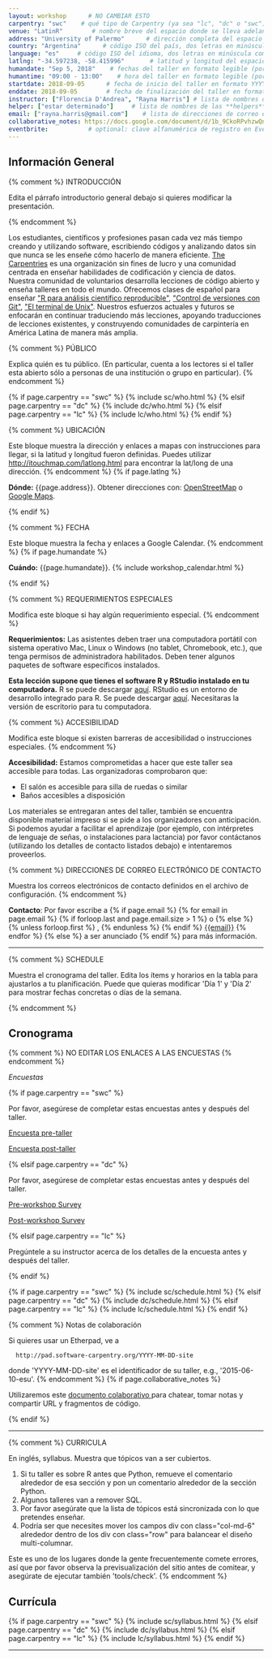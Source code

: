 ```yaml
---
layout: workshop      # NO CAMBIAR ESTO 
carpentry: "swc"    # qué tipo de Carpentry (ya sea "lc", "dc" o "swc")
venue: "LatinR"        # nombre breve del espacio donde se lleva adelante el taller, sin dirección (por ejemplo, "Universidad de Buenos Aires")
address: "University of Palermo"      # dirección completa del espacio donde se realizará el taller (por ejemplo, "Aula 3, Av. Córdoba 1234, Buenos Aires, Argentina")
country: "Argentina"      # código ISO del país, dos letras en minúscula como por ejemplo "fr" (ver https://en.wikipedia.org/wiki/ISO_3166-1)
language: "es"     # código ISO del idioma, dos letras en minúscula como por ejemplo "fr" (ver https://en.wikipedia.org/wiki/ISO_639-1)
latlng: "-34.597238, -58.415996"       # latitud y longitud del espacio en formato decimal (por ejemplo, "41.7901128,-87.6007318" - usar http://www.latlong.net/)
humandate: "Sep 5, 2018"    # fechas del taller en formato legible (por ejemplo, "Feb 17-18, 2020")
humantime: "09:00 - 13:00"    # hora del taller en formato legible (por ejemplo, "9:00 am - 4:30 pm")
startdate: 2018-09-05      # fecha de inicio del taller en formato YYYY-MM-DD (por ejemplo, 2015-01-01)
enddate: 2018-09-05        # fecha de finalización del taller en formato YYYY-MM-DD, por ejemplo 2015-01-02
instructor: ["Florencia D'Andrea", "Rayna Harris"] # lista de nombres de las instructoras separados por comas y entre corchetes, como ["Florencia D'Andrea", "Rayna Harris"]
helper: ["estar determinado"]     # lista de nombres de las **helpers** separados por comas y entre corchetes, como ["Carrie Fisher", "Frances Allen", "Margaret Hamilton"]
email: ["rayna.harris@gmail.com"]    # lista de direcciones de correo electrónico de contacto con la **host** ó **lead instructor**, separadas por comas y entre corchetes, como ["ada.lovelace@ejemplo.org", "carrie.fisher@ejemplo.org", "hedy.lamarr@example.org"]
collaborative_notes: https://docs.google.com/document/d/1b_9CkoRPvhzwQnZU7AAzSzD1T5MMqsiXAJAWo6xjo_c/edit?usp=sharing            # optional: URL de las notas colaborativas del taller, por ejemplo un Etherpad o documento de Google Docs 
eventbrite:           # optional: clave alfanumérica de registro en Eventbrite, por ejemplo "1234567890AB" (si se está utilizando Eventbrite)
---
```




<h2 id="general">Información General</h2>

{% comment %}
  INTRODUCCIÓN 

  Edita el párrafo introductorio general debajo si quieres modificar la presentación.
  
{% endcomment %}

Los estudiantes, científicos y profesiones pasan cada vez más tiempo creando y utilizando software, escribiendo códigos y analizando datos sin que nunca se les enseñe cómo hacerlo de manera eficiente. [The Carpentries](https://carpentries.org) es una organización sin fines de lucro y una comunidad centrada en enseñar habilidades de codificación y ciencia de datos. Nuestra comunidad de voluntarios desarrolla lecciones de código abierto y enseña talleres en todo el mundo. Ofrecemos clases de español para enseñar ["R para análisis científico reproducible"](https://swcarpentry.github.io/r-novice-gapminder-es/), ["Control de versiones con Git"](https://swcarpentry.github.io/git-novice-es/), ["El terminal de Unix"](https://swcarpentry.github.io/shell-novice-es/). Nuestros esfuerzos actuales y futuros se enfocarán en continuar traduciendo más lecciones, apoyando traducciones de lecciones existentes, y construyendo comunidades de carpintería en América Latina de manera más amplia.

{% comment %}
  PÚBLICO

  Explica quién es tu público. (En particular, cuenta a los lectores si el taller esta abierto sólo a personas de una institución o grupo en particular).
  {% endcomment %}
  
{% if page.carpentry == "swc" %}
  {% include sc/who.html %}
{% elsif page.carpentry == "dc" %}
  {% include dc/who.html %}
{% elsif page.carpentry == "lc" %}
  {% include lc/who.html %}
{% endif %}

{% comment %}
  UBICACIÓN

  Este bloque muestra la dirección y enlaces a mapas con instrucciones para llegar, si la latitud y longitud fueron definidas. Puedes utilizar http://itouchmap.com/latlong.html para encontrar la lat/long de una dirección. 
{% endcomment %}
{% if page.latlng %}
<p id="where">
  <strong>Dónde:</strong>
  {{page.address}}.
  Obtener direcciones con:
  <a href="//www.openstreetmap.org/?mlat={{page.latlng | replace:',','&mlon='}}&zoom=16">OpenStreetMap</a>
  o
  <a href="//maps.google.com/maps?q={{page.latlng}}">Google Maps</a>.
</p>
{% endif %}

{% comment %}
  FECHA

  Este bloque muestra la fecha y enlaces a Google Calendar.
{% endcomment %}
{% if page.humandate %}
<p id="when">
  <strong>Cuándo:</strong>
  {{page.humandate}}.
  {% include workshop_calendar.html %}
</p>
{% endif %}

{% comment %}
  REQUERIMIENTOS ESPECIALES
  
  Modifica este bloque si hay algún requerimiento especial.
{% endcomment %}
<p id="requirements">
  <strong>Requerimientos:</strong> Las asistentes deben traer una computadora portátil con sistema operativo Mac, Linux o Windows (no tablet, Chromebook, etc.), que tenga permisos de administradora habilitados. Deben tener algunos paquetes de software específicos instalados. 
	

**Esta lección supone que tienes el software R y RStudio instalado en tu computadora.** 
R se puede descargar [aquí](https://cran.r-project.org/mirrors.html).
RStudio es un entorno de desarrollo integrado para R.
Se puede descargar [aquí](https://www.rstudio.com/products/rstudio/download/).
Necesitaras la versión de escritorio para tu computadora.


</p>


{% comment %}
  ACCESIBILIDAD

  Modifica este bloque si existen barreras de accesibilidad o instrucciones especiales.
{% endcomment %}
<p id="accessibility">
  <strong>Accesibilidad:</strong> Estamos comprometidas a hacer que este taller sea accesible para todas. Las organizadoras comprobaron que: 
</p>
<ul>
  <li>El salón es accesible para silla de ruedas o similar</li>
  <li>Baños accesibles a disposición</li>
</ul>
<p>
  Los materiales se entregaran antes del taller, también se encuentra disponible material impreso si se pide a los organizadores con anticipación. Si podemos ayudar a facilitar el aprendizaje (por ejemplo, con intérpretes de lenguaje de señas, o instalaciones para lactancia) por favor contáctanos (utilizando los detalles de contacto listados debajo) e intentaremos proveerlos.
</p>

{% comment %}
  DIRECCIONES DE CORREO ELECTRÓNICO DE CONTACTO

  Muestra los correos electrónicos de contacto definidos en el archivo de configuración.
{% endcomment %}
<p id="contact">
  <strong>Contacto</strong>:
  Por favor escribe a
  {% if page.email %}
    {% for email in page.email %}
      {% if forloop.last and page.email.size > 1 %}
        o
      {% else %}
        {% unless forloop.first %}
        ,
        {% endunless %}
      {% endif %}
      <a href='mailto:{{email}}'>{{email}}</a>
    {% endfor %}
  {% else %}
    a ser anunciado
  {% endif %}
  para más información.
</p>

<hr/>

{% comment %}
  SCHEDULE



 Muestra el cronograma del taller. Edita los ítems y horarios en la tabla para ajustarlos a tu planificación. Puede que quieras modificar 'Día 1' y 'Día 2' para mostrar fechas concretas o días de la semana.

{% endcomment %}
<h2 id="schedule">Cronograma</h2>

{% comment %} NO EDITAR LOS ENLACES A LAS ENCUESTAS {% endcomment %}
<p><em>Encuestas</em></p>
{% if page.carpentry == "swc" %}
<p>Por favor, asegúrese de completar estas encuestas antes y después del taller.</p>
<p><a href="{{ site.swc_pre_survey }}{{ site.github.project_title }}">Encuesta pre-taller</a></p>
<p><a href="{{ site.swc_post_survey }}{{ site.github.project_title }}">Encuesta post-taller</a></p>

{% elsif page.carpentry == "dc" %}
  <p>Por favor, asegúrese de completar estas encuestas antes y después del taller.</p>
<p><a href="{{ site.dc_pre_survey }}{{ site.github.project_title }}">Pre-workshop Survey</a></p>
<p><a href="{{ site.dc_post_survey }}{{ site.github.project_title }}">Post-workshop Survey</a></p>
{% elsif page.carpentry == "lc" %}
<p>Pregúntele a su instructor acerca de los detalles de la encuesta antes y después del taller.</p>
{% endif %}


{% if page.carpentry == "swc" %}
  {% include sc/schedule.html %}
{% elsif page.carpentry == "dc" %}
  {% include dc/schedule.html %}
{% elsif page.carpentry == "lc" %}
  {% include lc/schedule.html %}
{% endif %}

{% comment %}
  Notas de colaboración

  Si quieres usar un Etherpad, ve a

      http://pad.software-carpentry.org/YYYY-MM-DD-site

  donde 'YYYY-MM-DD-site' es el identificador de su taller,
  e.g., '2015-06-10-esu'.
{% endcomment %}
{% if page.collaborative_notes %}
<p id="collaborative_notes">
 Utilizaremos este <a href="{{page.collaborative_notes}}"> documento colaborativo </a> para chatear, tomar notas y compartir URL y fragmentos de código.
</p>
{% endif %}

<hr/>

{% comment %}
  CURRICULA

  En inglés, syllabus. Muestra que tópicos van a ser cubiertos.

  1. Si tu taller es sobre R antes que Python, remueve el comentario
     alrededor de esa sección y pon un comentario alrededor de la sección Python.
  2. Algunos talleres van a remover SQL.
  3. Por favor asegúrate que la lista de tópicos está sincronizada con lo que
     pretendes enseñar.
  4. Podría ser que necesites mover los campos div con class="col-md-6" alrededor
     dentro de los div con class="row" para balancear el diseño multi-columnar.

  Este es uno de los lugares donde la gente frecuentemente comete errores, así que
  por favor observa la previsualización del sitio antes de comitear, y asegúrate
  de ejecutar también 'tools/check'.
{% endcomment %}

<h2 id="syllabus">Currícula</h2>

{% if page.carpentry == "swc" %}
  {% include sc/syllabus.html %}
{% elsif page.carpentry == "dc" %}
  {% include dc/syllabus.html %}
{% elsif page.carpentry == "lc" %}
  {% include lc/syllabus.html %}
{% endif %}

<hr/>

